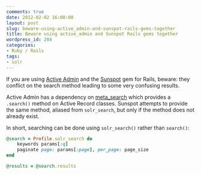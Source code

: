 ```yaml
---
comments: true
date: 2012-02-02 16:00:00
layout: post
slug: beware-using-active_admin-and-sunspot-rails-gems-together
title: Beware using active_admin and Sunspot Rails gems together
wordpress_id: 284
categories:
- Ruby / Rails
tags:
- solr
---
```


If you are using [Active Admin](http://activeadmin.info/) and the [Sunspot](http://sunspot.github.com/) gem for Rails, beware: they conflict on the search method leading to some very confusing results.

<!-- more -->

Active Admin has a dependency on [meta_search](https://github.com/ernie/meta_search) which provides a `.search()` method on Active Record classes. Sunspot attempts to provide the same method, aliased from `solr_search`, but only if the method does not already exist.

In short, searching can be done using `solr_search()` rather than `search()`:

```ruby
@search = Profile.solr_search do
	keywords params[:q]
	paginate page: params[:page], per_page: page_size
end

@results = @search.results
```

